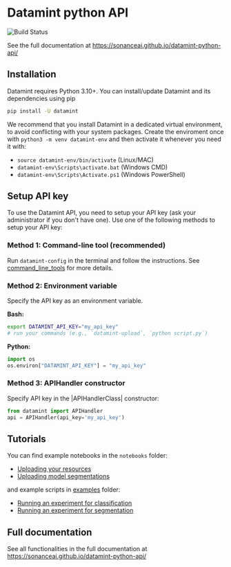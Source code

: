 
# Datamint python API

![Build Status](https://github.com/SonanceAI/datamint-python-api/actions/workflows/run_test.yaml/badge.svg)

See the full documentation at https://sonanceai.github.io/datamint-python-api/

## Installation

Datamint requires Python 3.10+.
You can install/update Datamint and its dependencies using pip

```bash
pip install -U datamint
```

We recommend that you install Datamint in a dedicated virtual environment, to avoid conflicting with your system packages.
Create the enviroment once with `python3 -m venv datamint-env` and then activate it whenever you need it with:
- `source datamint-env/bin/activate` (Linux/MAC)
- `datamint-env\Scripts\activate.bat` (Windows CMD)
- `datamint-env\Scripts\Activate.ps1` (Windows PowerShell)


## Setup API key

To use the Datamint API, you need to setup your API key (ask your administrator if you don't have one). Use one of the following methods to setup your API key:

### Method 1: Command-line tool (recommended)

Run ``datamint-config`` in the terminal and follow the instructions. See [command_line_tools](https://sonanceai.github.io/datamint-python-api/command_line_tools.html) for more details.

### Method 2: Environment variable

Specify the API key as an environment variable.

**Bash:**
```bash
export DATAMINT_API_KEY="my_api_key"
# run your commands (e.g., `datamint-upload`, `python script.py`)
```

**Python:**
```python
import os
os.environ["DATAMINT_API_KEY"] = "my_api_key"
```

### Method 3: APIHandler constructor

Specify API key in the |APIHandlerClass| constructor:

```python
from datamint import APIHandler
api = APIHandler(api_key='my_api_key')
```

## Tutorials


You can find example notebooks in the `notebooks` folder:

- [Uploading your resources](notebooks/upload_data.ipynb)
- [Uploading model segmentations](notebooks/upload_model_segmentations.ipynb)

and example scripts in [examples](examples) folder:

- [Running an experiment for classification](examples/experiment_traintest_classifier.py)
- [Running an experiment for segmentation](examples/experiment_traintest_segmentation.py)

## Full documentation

See all functionalities in the full documentation at https://sonanceai.github.io/datamint-python-api/
